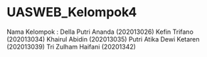 # UASWEB_Kelompok4

Nama Kelompok :
Della Putri Ananda (202013026)
Kefin Trifano (202013034)
Khairul Abidin (202013035)
Putri Atika Dewi Ketaren (202013039)
Tri Zulham Haifani (20201342)
